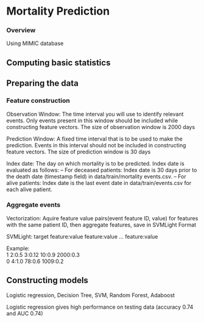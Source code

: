 # Mortality Prediction
### Overview

Using MIMIC database
## Computing basic statistics
## Preparing the data 
### Feature construction
Observation Window: The time interval you will use to identify relevant events. Only
events present in this window should be included while constructing feature vectors.
The size of observation window is 2000 days

Prediction Window: A fixed time interval that is to be used to make the prediction.
Events in this interval should not be included in constructing feature vectors. The size
of prediction window is 30 days

Index date: The day on which mortality is to be predicted. Index date is evaluated as  follows:
– For deceased patients: Index date is 30 days prior to the death date (timestamp field) in data/train/mortality events.csv.
– For alive patients: Index date is the last event date in data/train/events.csv for each alive patient.
### Aggregate events
Vectorization: Aquire feature value pairs(event feature ID, value) for features with the same patient ID, then aggregate features, save in SVMLight Format

SVMLight: target feature:value feature:value ... feature:value

Example: <br/>
1 2:0.5 3:0.12 10:0.9 2000:0.3 <br/>
0 4:1.0 78:0.6 1009:0.2
## Constructing models 
Logistic regression, Decision Tree, SVM, Random Forest, Adaboost

Logistic regression gives high performance on testing data (accuracy 0.74 and AUC 0.74)
